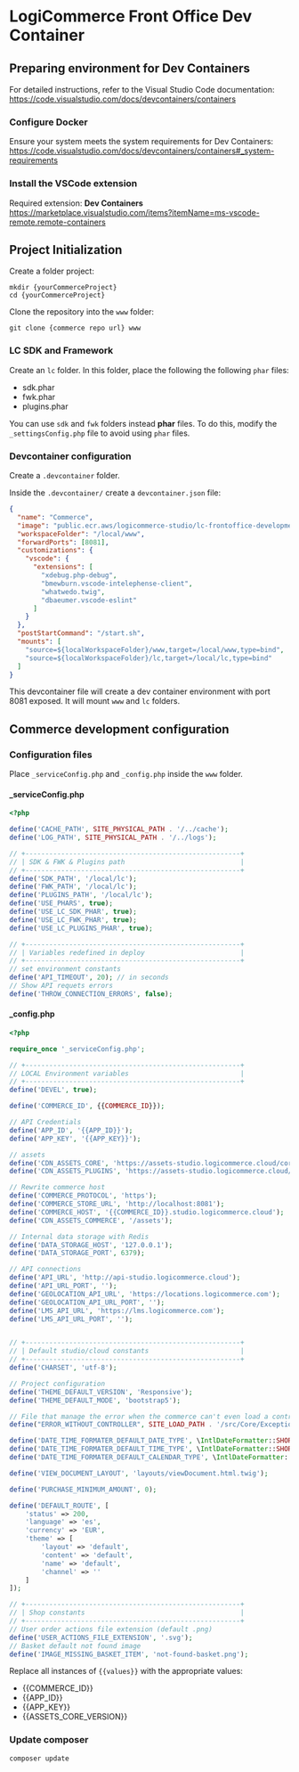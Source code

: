 # LogiCommerce Front Office Dev Container

## Preparing environment for Dev Containers

For detailed instructions, refer to the Visual Studio Code documentation:
<https://code.visualstudio.com/docs/devcontainers/containers>

### Configure Docker

Ensure your system meets the system requirements for Dev Containers:
<https://code.visualstudio.com/docs/devcontainers/containers#_system-requirements>

### Install the VSCode extension

Required extension: **Dev Containers**
<https://marketplace.visualstudio.com/items?itemName=ms-vscode-remote.remote-containers>

## Project Initialization

Create a folder project:

```console
mkdir {yourCommerceProject}
cd {yourCommerceProject}
```

Clone the repository into the `www` folder:

```console
git clone {commerce repo url} www
```

### LC SDK and Framework

Create an `lc` folder. In this folder, place the following the following `phar`
files:

- sdk.phar
- fwk.phar
- plugins.phar

You can use `sdk` and `fwk` folders instead **phar** files. To do this, modify
the `_settingsConfig.php` file to avoid using `phar` files.

### Devcontainer configuration

Create a `.devcontainer` folder.

Inside the `.devcontainer/` create a `devcontainer.json` file:

```json
{
  "name": "Commerce",
  "image": "public.ecr.aws/logicommerce-studio/lc-frontoffice-development",
  "workspaceFolder": "/local/www",
  "forwardPorts": [8081],
  "customizations": {
    "vscode": {
      "extensions": [
        "xdebug.php-debug",
        "bmewburn.vscode-intelephense-client",
        "whatwedo.twig",
        "dbaeumer.vscode-eslint"
      ]
    }
  },
  "postStartCommand": "/start.sh",
  "mounts": [
    "source=${localWorkspaceFolder}/www,target=/local/www,type=bind",
    "source=${localWorkspaceFolder}/lc,target=/local/lc,type=bind"
  ]
}
```

This devcontainer file will create a dev container environment with port 8081
exposed. It will mount `www` and `lc` folders.

## Commerce development configuration

### Configuration files

Place `_serviceConfig.php` and `_config.php` inside the `www` folder.

#### _serviceConfig.php

```php
<?php

define('CACHE_PATH', SITE_PHYSICAL_PATH . '/../cache');
define('LOG_PATH', SITE_PHYSICAL_PATH . '/../logs');

// +------------------------------------------------------+
// | SDK & FWK & Plugins path                             |
// +------------------------------------------------------+
define('SDK_PATH', '/local/lc');
define('FWK_PATH', '/local/lc');
define('PLUGINS_PATH', '/local/lc');
define('USE_PHARS', true);
define('USE_LC_SDK_PHAR', true);
define('USE_LC_FWK_PHAR', true);
define('USE_LC_PLUGINS_PHAR', true);

// +------------------------------------------------------+
// | Variables redefined in deploy                        |
// +------------------------------------------------------+
// set environment constants
define('API_TIMEOUT', 20); // in seconds
// Show API requets errors
define('THROW_CONNECTION_ERRORS', false);

```

#### _config.php

```php
<?php

require_once '_serviceConfig.php';

// +------------------------------------------------------+
// LOCAL Environment variables                            |
// +------------------------------------------------------+
define('DEVEL', true);

define('COMMERCE_ID', {{COMMERCE_ID}});

// API Credentials
define('APP_ID', '{{APP_ID}}');
define('APP_KEY', '{{APP_KEY}}');

// assets
define('CDN_ASSETS_CORE', 'https://assets-studio.logicommerce.cloud/core/{{ASSETS_CORE_VERSION}}');
define('CDN_ASSETS_PLUGINS', 'https://assets-studio.logicommerce.cloud/plugins');

// Rewrite commerce host
define('COMMERCE_PROTOCOL', 'https');
define('COMMERCE_STORE_URL', 'http://localhost:8081');
define('COMMERCE_HOST', '{{COMMERCE_ID}}.studio.logicommerce.cloud');
define('CDN_ASSETS_COMMERCE', '/assets');

// Internal data storage with Redis
define('DATA_STORAGE_HOST', '127.0.0.1');
define('DATA_STORAGE_PORT', 6379);

// API connections
define('API_URL', 'http://api-studio.logicommerce.cloud');
define('API_URL_PORT', '');
define('GEOLOCATION_API_URL', 'https://locations.logicommerce.com');
define('GEOLOCATION_API_URL_PORT', '');
define('LMS_API_URL', 'https://lms.logicommerce.com');
define('LMS_API_URL_PORT', '');


// +------------------------------------------------------+
// | Default studio/cloud constants                       |
// +------------------------------------------------------+
define('CHARSET', 'utf-8');

// Project configuration
define('THEME_DEFAULT_VERSION', 'Responsive');
define('THEME_DEFAULT_MODE', 'bootstrap5');

// File that manage the error when the commerce can't even load a controller
define("ERROR_WITHOUT_CONTROLLER", SITE_LOAD_PATH . '/src/Core/Exceptions/ErrorWithoutController.php');

define('DATE_TIME_FORMATER_DEFAULT_DATE_TYPE', \IntlDateFormatter::SHORT);
define('DATE_TIME_FORMATER_DEFAULT_TIME_TYPE', \IntlDateFormatter::SHORT);
define('DATE_TIME_FORMATER_DEFAULT_CALENDAR_TYPE', \IntlDateFormatter::GREGORIAN);

define('VIEW_DOCUMENT_LAYOUT', 'layouts/viewDocument.html.twig');

define('PURCHASE_MINIMUM_AMOUNT', 0);

define('DEFAULT_ROUTE', [
    'status' => 200,
    'language' => 'es',
    'currency' => 'EUR',
    'theme' => [
        'layout' => 'default',
        'content' => 'default',
        'name' => 'default',
        'channel' => ''
    ]
]);

// +------------------------------------------------------+
// | Shop constants                                       |
// +------------------------------------------------------+
// User order actions file extension (default .png)
define('USER_ACTIONS_FILE_EXTENSION', '.svg');
// Basket default not found image
define('IMAGE_MISSING_BASKET_ITEM', 'not-found-basket.png');

```

Replace all instances of `{{values}}` with the appropriate values:

- {{COMMERCE_ID}}
- {{APP_ID}}
- {{APP_KEY}}
- {{ASSETS_CORE_VERSION}}

### Update composer

```console
composer update
```
